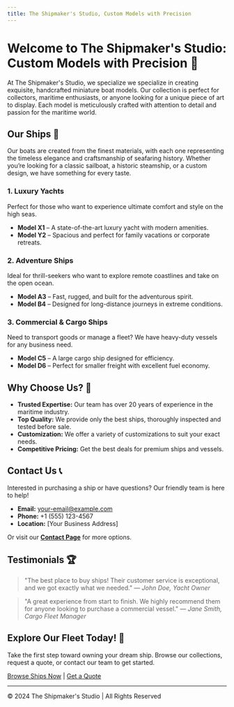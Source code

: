 ```yaml
---
title: The Shipmaker's Studio, Custom Models with Precision
---
```

# Welcome to The Shipmaker's Studio: Custom Models with Precision 🚢

At The Shipmaker's Studio, we specialize we specialize in creating exquisite, handcrafted miniature boat models. Our collection is perfect for collectors, maritime enthusiasts, or anyone looking for a unique piece of art to display. Each model is meticulously crafted with attention to detail and passion for the maritime world.

## Our Ships 🚢

Our boats are created from the finest materials, with each one representing the timeless elegance and craftsmanship of seafaring history. Whether you’re looking for a classic sailboat, a historic steamship, or a custom design, we have something for every taste.

### 1. **Luxury Yachts**
Perfect for those who want to experience ultimate comfort and style on the high seas. 

- **Model X1** – A state-of-the-art luxury yacht with modern amenities.
- **Model Y2** – Spacious and perfect for family vacations or corporate retreats.

### 2. **Adventure Ships**
Ideal for thrill-seekers who want to explore remote coastlines and take on the open ocean.

- **Model A3** – Fast, rugged, and built for the adventurous spirit.
- **Model B4** – Designed for long-distance journeys in extreme conditions.

### 3. **Commercial & Cargo Ships**
Need to transport goods or manage a fleet? We have heavy-duty vessels for any business need.

- **Model C5** – A large cargo ship designed for efficiency.
- **Model D6** – Perfect for smaller freight with excellent fuel economy.

## Why Choose Us? 🌟

- **Trusted Expertise:** Our team has over 20 years of experience in the maritime industry.
- **Top Quality:** We provide only the best ships, thoroughly inspected and tested before sale.
- **Customization:** We offer a variety of customizations to suit your exact needs.
- **Competitive Pricing:** Get the best deals for premium ships and vessels.

## Contact Us 📞

Interested in purchasing a ship or have questions? Our friendly team is here to help!

- **Email:** [your-email@example.com](mailto:your-email@example.com)
- **Phone:** +1 (555) 123-4567
- **Location:** [Your Business Address]

Or visit our **[Contact Page](#)** for more options.

## Testimonials 🏆

> "The best place to buy ships! Their customer service is exceptional, and we got exactly what we needed." — *John Doe, Yacht Owner*

> "A great experience from start to finish. We highly recommend them for anyone looking to purchase a commercial vessel." — *Jane Smith, Cargo Fleet Manager*

## Explore Our Fleet Today! 🚢

Take the first step toward owning your dream ship. Browse our collections, request a quote, or contact our team to get started.

[Browse Ships Now](/ships) | [Get a Quote](/quote)

---

© 2024  The Shipmaker's Studio | All Rights Reserved


